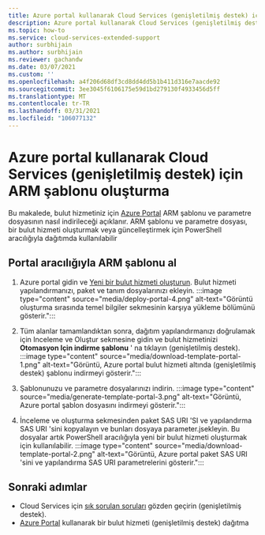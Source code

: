 ```yaml
---
title: Azure portal kullanarak Cloud Services (genişletilmiş destek) için ARM şablonu oluşturma
description: Azure portal kullanarak Cloud Services (genişletilmiş destek) için ARM şablonu ve parametre dosyası oluşturun ve indirin
ms.topic: how-to
ms.service: cloud-services-extended-support
author: surbhijain
ms.author: surbhijain
ms.reviewer: gachandw
ms.date: 03/07/2021
ms.custom: ''
ms.openlocfilehash: a4f206d68df3cd8dd4dd5b1b411d316e7aacde92
ms.sourcegitcommit: 3ee3045f6106175e59d1bd279130f4933456d5ff
ms.translationtype: MT
ms.contentlocale: tr-TR
ms.lasthandoff: 03/31/2021
ms.locfileid: "106077132"
---
```

# <a name="generate-arm-template-for-cloud-services-extended-support-using-the-azure-portal"></a>Azure portal kullanarak Cloud Services (genişletilmiş destek) için ARM şablonu oluşturma

Bu makalede, bulut hizmetiniz için [Azure Portal](https://portal.azure.com) ARM şablonu ve parametre dosyasının nasıl indirileceği açıklanır. ARM şablonu ve parametre dosyası, bir bulut hizmeti oluşturmak veya güncelleştirmek için PowerShell aracılığıyla dağıtımda kullanılabilir

## <a name="get-arm-template-via-portal"></a>Portal aracılığıyla ARM şablonu al

  1. Azure portal gidin ve [Yeni bir bulut hizmeti oluşturun](deploy-portal.md). Bulut hizmeti yapılandırmanızı, paket ve tanım dosyalarınızı ekleyin. 
    :::image type="content" source="media/deploy-portal-4.png" alt-text="Görüntü oluşturma sırasında temel bilgiler sekmesinin karşıya yükleme bölümünü gösterir.":::
  
  2. Tüm alanlar tamamlandıktan sonra, dağıtım yapılandırmanızı doğrulamak için Inceleme ve Oluştur sekmesine gidin ve bulut hizmetinizi **Otomasyon Için indirme şablonu** ' na tıklayın (genişletilmiş destek).
    :::image type="content" source="media/download-template-portal-1.png" alt-text="Görüntü, Azure portal bulut hizmeti altında (genişletilmiş destek) şablonu indirmeyi gösterir.":::
  
  3. Şablonunuzu ve parametre dosyalarınızı indirin. 
    :::image type="content" source="media/generate-template-portal-3.png" alt-text="Görüntü, Azure portal şablon dosyasını indirmeyi gösterir.":::
  
  4. İnceleme ve oluşturma sekmesinden paket SAS URI 'SI ve yapılandırma SAS URI 'sini kopyalayın ve bunları dosyaya parameter.jsekleyin. Bu dosyalar artık PowerShell aracılığıyla yeni bir bulut hizmeti oluşturmak için kullanılabilir.
    :::image type="content" source="media/download-template-portal-2.png" alt-text="Görüntü, Azure portal paket SAS URI 'sini ve yapılandırma SAS URI parametrelerini gösterir.":::
  
## <a name="next-steps"></a>Sonraki adımlar 
- Cloud Services için [sık sorulan soruları](faq.md) gözden geçirin (genişletilmiş destek).
- [Azure Portal](deploy-portal.md) kullanarak bir bulut hizmeti (genişletilmiş destek) dağıtma
  
